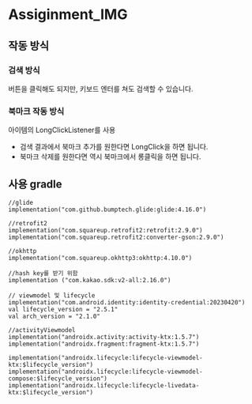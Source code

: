 # Assiginment_IMG

## 작동 방식

### 검색 방식

버튼을 클릭해도 되지만, 키보드 엔터를 쳐도 검색할 수 있습니다.

### 북마크 작동 방식

아이템의 LongClickListener를 사용

 - 검색 결과에서 북마크 추가를 원한다면 LongClick을 하면 됩니다.
 - 북마크 삭제를 원한다면 역시 북마크에서 롱클릭을 하면 됩니다.








## 사용 gradle

    //glide
    implementation("com.github.bumptech.glide:glide:4.16.0")

    //retrofit2
    implementation("com.squareup.retrofit2:retrofit:2.9.0")
    implementation("com.squareup.retrofit2:converter-gson:2.9.0")

    //okhttp
    implementation("com.squareup.okhttp3:okhttp:4.10.0")

    //hash key를 받기 위함
    implementation ("com.kakao.sdk:v2-all:2.16.0")

    // viewmodel 및 lifecycle
    implementation("com.android.identity:identity-credential:20230420")
    val lifecycle_version = "2.5.1"
    val arch_version = "2.1.0"

    //activityViewmodel
    implementation("androidx.activity:activity-ktx:1.5.7")
    implementation("androidx.fragment:fragment-ktx:1.5.7")

    implementation("androidx.lifecycle:lifecycle-viewmodel-ktx:$lifecycle_version")
    implementation("androidx.lifecycle:lifecycle-viewmodel-compose:$lifecycle_version")
    implementation("androidx.lifecycle:lifecycle-livedata-ktx:$lifecycle_version")

